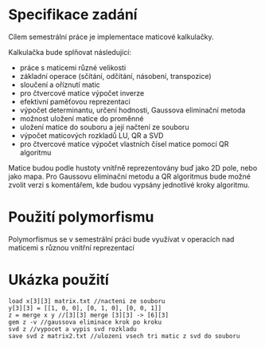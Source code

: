 # Specifikace zadání
Cílem semestrální práce je implementace maticové kalkulačky.

Kalkulačka bude splňovat následující:
- práce s maticemi různé velikosti
- základní operace (sčítání, odčítání, násobení, transpozice)
- sloučení a oříznutí matic
- pro čtvercové matice výpočet inverze
- efektivní paměťovou reprezentaci
- výpočet determinantu, určení hodnosti, Gaussova eliminační metoda
- možnost uložení matice do proměnné
- uložení matice do souboru a její načtení ze souboru
- výpočet maticových rozkladů LU, QR a SVD
- pro čtvercové matice výpočet vlastních čísel matice pomocí QR algoritmu

Matice budou podle hustoty vnitřně reprezentovány buď jako 2D pole, nebo jako mapa. Pro Gaussovu eliminační metodu a QR algoritmus bude možné zvolit verzi s komentářem, kde budou vypsány jednotlivé kroky algoritmu.

# Použití polymorfismu
Polymorfismus se v semestrální práci bude využívat v operacích nad maticemi s různou vnitřní reprezentací


# Ukázka použití
```
load x[3][3] matrix.txt //nacteni ze souboru
y[3][3] = [[1, 0, 0], [0, 1, 0], [0, 0, 1]]
z = merge x y //[3][3] merge [3][3] -> [6][3]
gem z -v //gaussova eliminace krok po kroku
svd z //vypocet a vypis svd rozkladu
save svd z matrix2.txt //ulozeni vsech tri matic z svd do souboru
```